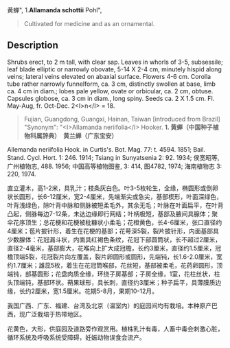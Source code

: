 黄蝉",
1.**Allamanda schottii** Pohl",

> Cultivated for medicine and as an ornamental.

## Description
Shrubs erect, to 2 m tall, with clear sap. Leaves in whorls of 3-5, subsessile; leaf blade elliptic or narrowly obovate, 5-14 X 2-4 cm, minutely hispid along veins; lateral veins elevated on abaxial surface. Flowers 4-6 cm. Corolla tube rather narrowly funnelform, ca. 3 cm, distinctly swollen at base, limb ca. 4 cm in diam.; lobes pale yellow, ovate or orbicular, ca. 2 cm, obtuse. Capsules globose, ca. 3 cm in diam., long spiny. Seeds ca. 2 X 1.5 cm. Fl. May-Aug, fr. Oct-Dec. 2&lt;I&gt;n&lt;/I&gt; = 18.

> Fujian, Guangdong, Guangxi, Hainan, Taiwan [introduced from Brazil]
  "Synonym": "&lt;I&gt;Allamanda neriifolia&lt;/I&gt; Hooker.
**1. 黄蝉（中国种子植物科属辞典）　黄兰蝉（广东宝安）**

Allemanda neriifolia Hook. in Curtis's. Bot. Mag. 77: t. 4594. 1851; Bail. Stand. Cycl. Hort. 1: 246. 1914; Tsiang in Sunyatsenia 2: 92. 1934; 侯宽昭等, 广州植物志, 488. 1956; 中国高等植物图鉴, 3: 414, 图4782, 1974; 海南植物志 3: 220, 1974.

直立灌木，高1-2米，具乳汁；枝条灰白色。叶3-5枚轮生，全缘，椭圆形或倒卵状长圆形，长6-12厘米，宽2-4厘米，先端渐尖或急尖，基部楔形，叶面深绿色，叶背浅绿色，除叶背中脉和侧脉被短柔毛外，其余无毛；叶脉在叶面扁平，在叶背凸起，侧脉每边7-12条，未达边缘即行网结；叶柄极短，基部及腋间具腺体；聚伞花序顶生；总花梗和花梗被秕糠状小柔毛；花橙黄色，长4-6厘米，张口直径约4厘米；苞片披针形，着生在花梗的基部；花萼深5裂，裂片披针形，内面基部具少数腺体：花冠漏斗状，内面具红褐色条纹，花冠下部圆筒状，长不超过2厘米，直径2-4毫米，基部膨大，花喉向上扩大成冠檐，长约3厘米，直径约1.5厘米，冠檐顶端5裂，花冠裂片向左覆盖，裂片卵圆形或圆形，先端钝，长1.6-2.0厘米，宽约1.7厘米；雄蕊5枚，着生在花冠筒喉部，花丝短，基部被柔毛，花药卵圆形，顶端钝，部基圆形；花盘肉质全缘，环绕子房基部；子房全缘，1室，花柱丝状，柱头顶端钝，基部环状。蒴果球形，具长刺，直径约3厘米；种子扁平，具薄膜质边缘，长约2厘米，宽1.5厘米。花期5-8月，果期10-12月。

我国广西、广东、福建、台湾及北京（温室内）的庭园间均有栽培。本种原产巴西，现广泛栽培于热带地区。

花黄色，大形，供庭园及道路旁作观赏用。植株乳汁有毒，人畜中毒会刺激心脏，循环系统及呼吸系统受障碍，妊娠动物误食会流产。
